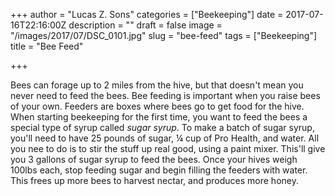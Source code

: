 +++
author = "Lucas Z. Sons"
categories = ["Beekeeping"]
date = 2017-07-16T22:16:00Z
description = ""
draft = false
image = "/images/2017/07/DSC_0101.jpg"
slug = "bee-feed"
tags = ["Beekeeping"]
title = "Bee Feed"

+++

Bees can forage up to 2 miles from the hive, but that doesn't mean you never need to feed the bees. Bee feeding is important when you raise bees of your own. Feeders are boxes where bees go to get food for the hive. When starting beekeeping for the first time, you want to feed the bees a special type of syrup called *sugar syrup*. To make a batch of sugar syrup, you'll need to have 25 pounds of sugar, ¼ cup of Pro Health, and water. All you nee to do is to stir the stuff up real good, using a paint mixer. This'll give you 3 gallons of sugar syrup to feed the bees. Once your hives weigh 100lbs each, stop feeding sugar and begin filling the feeders with water. This frees up more bees to harvest nectar, and produces more honey.



